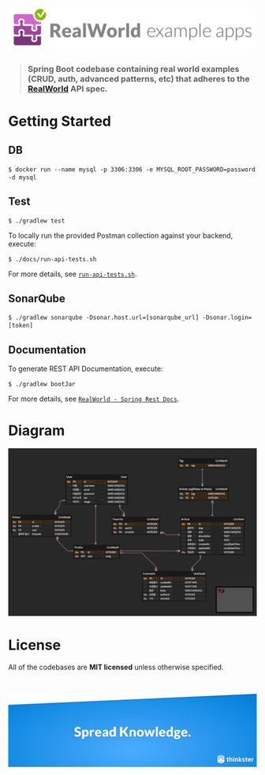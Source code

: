 # ![RealWorld Example App](./docs/images/realworld-dual-mode.png)

> ### Spring Boot codebase containing real world examples (CRUD, auth, advanced patterns, etc) that adheres to the [RealWorld](https://github.com/gothinkster/realworld-example-apps) API spec.

# Getting Started

## DB

```shell
$ docker run --name mysql -p 3306:3306 -e MYSQL_ROOT_PASSWORD=password -d mysql
```

## Test

```shell
$ ./gradlew test
```

To locally run the provided Postman collection against your backend, execute:

```shell
$ ./docs/run-api-tests.sh
```

For more details, see [`run-api-tests.sh`](docs/run-api-tests.sh).

## SonarQube

```shell
$ ./gradlew sonarqube -Dsonar.host.url=[sonarqube_url] -Dsonar.login=[token]
```

## Documentation

To generate REST API Documentation, execute:

```shell
$ ./gradlew bootJar
```

For more details, see [`RealWorld - Spring Rest Docs`](src/main/resources/static/docs/index.html).

# Diagram

![diagram](docs/images/diagram.png)

# License

All of the codebases are **MIT licensed** unless otherwise specified.

<br />

[![Brought to you by Thinkster](docs/images/end.png)](https://thinkster.io)
